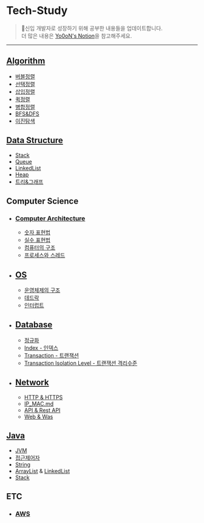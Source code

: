 # Tech-Study

> 🖖신입 개발자로 성장하기 위해 공부한 내용들을 업데이트합니다.<br>
> 더 많은 내용은 [Yo0oN's Notion](https://www.notion.so/yoonstechstudy/Yo0oN-e80d42987a484046b554045e3d65085d)을 참고해주세요.

------

## [Algorithm](https://github.com/Yo0oN/Tech-Study/tree/master/posts/Algorithm)

- [버블정렬](https://github.com/Yo0oN/Tech-Study/blob/master/posts/Algorithm/%EB%B2%84%EB%B8%94%EC%A0%95%EB%A0%AC.md)
- [선택정렬](https://github.com/Yo0oN/Tech-Study/blob/master/posts/Algorithm/%EC%84%A0%ED%83%9D%EC%A0%95%EB%A0%AC.md)
- [삽입정렬](https://github.com/Yo0oN/Tech-Study/blob/master/posts/Algorithm/%EC%82%BD%EC%9E%85%EC%A0%95%EB%A0%AC.md)
- [퀵정렬](https://github.com/Yo0oN/Tech-Study/blob/master/posts/Algorithm/%ED%80%B5%EC%A0%95%EB%A0%AC.md)
- [병합정렬](https://github.com/Yo0oN/Tech-Study/blob/master/posts/Algorithm/%EB%B3%91%ED%95%A9%EC%A0%95%EB%A0%AC.md)
- [BFS&DFS](https://github.com/Yo0oN/Tech-Study/blob/master/posts/Algorithm/BFS%26DFS.md)
- [이진탐색](https://github.com/Yo0oN/Tech-Study/blob/master/posts/Algorithm/%EC%9D%B4%EC%A7%84%ED%83%90%EC%83%89.md)


## [Data Structure](https://github.com/Yo0oN/Tech-Study/tree/master/posts/DataStructure)

- [Stack](https://github.com/Yo0oN/Tech-Study/blob/master/posts/DataStructure/Stack.md)
- [Queue](https://github.com/Yo0oN/Tech-Study/blob/master/posts/DataStructure/Queue.md)
- [LinkedList](https://github.com/Yo0oN/Tech-Study/blob/master/posts/DataStructure/LinkedList.md)
- [Heap](https://github.com/Yo0oN/Tech-Study/blob/master/posts/DataStructure/Heap.md)
- [트리&그래프](https://github.com/Yo0oN/Tech-Study/blob/master/posts/DataStructure/%ED%8A%B8%EB%A6%AC%EC%99%80%EA%B7%B8%EB%9E%98%ED%94%84.md)


## Computer Science

- ### [Computer Architecture](https://github.com/Yo0oN/Tech-Study/tree/master/posts/ComputerScience/ComputerArchitecture)
  - [숫자 표현법](https://github.com/Yo0oN/Tech-Study/blob/master/posts/ComputerScience/ComputerArchitecture/숫자표현법.md)
  - [실수 표현법](https://github.com/Yo0oN/Tech-Study/blob/master/posts/ComputerScience/ComputerArchitecture/실수표현법.md)
  - [컴퓨터의 구조](https://github.com/Yo0oN/Tech-Study/blob/master/posts/ComputerScience/ComputerArchitecture/하드웨어.md)
  - [프로세스와 스레드](https://github.com/Yo0oN/Tech-Study/blob/master/posts/ComputerScience/ComputerArchitecture/Thread&Process.md)

- ## [OS](https://github.com/Yo0oN/Tech-Study/tree/master/posts/ComputerScience/OperationSystem)
  - [운영체제의 구조](https://github.com/Yo0oN/Tech-Study/blob/master/posts/ComputerScience/OperationSystem/운영체제의구조.md)
  - [데드락](https://github.com/Yo0oN/Tech-Study/blob/master/posts/ComputerScience/OperationSystem/데드락.md)
  - [인터럽트](https://github.com/Yo0oN/Tech-Study/blob/master/posts/ComputerScience/OperationSystem/인터럽트.md)

- ## [Database](https://github.com/Yo0oN/Tech-Study-TIL/tree/master/posts/DataBase)
  - [정규화](https://github.com/Yo0oN/Tech-Study-TIL/blob/master/posts/ComputerScience/DataBase/정규화.md)
  - [Index - 인덱스](https://github.com/Yo0oN/Tech-Study-TIL/blob/master/posts/ComputerScience/DataBase/인덱스Index.md)
  - [Transaction - 트랜잭션](https://github.com/Yo0oN/Tech-Study-TIL/blob/master/posts/ComputerScience/DataBase/Transaction.md)
  - [Transaction Isolation Level - 트랜잭션 격리수준](https://github.com/Yo0oN/Tech-Study-TIL/blob/master/posts/ComputerScience/DataBase/TransactionIsolationLevel.md)

- ## [Network](https://github.com/Yo0oN/Tech-Study-TIL/tree/master/posts/Network)
  - [HTTP & HTTPS](https://github.com/Yo0oN/Tech-Study-TIL/blob/master/posts/Network/HTTP_HTTPS.md)
  - [IP_MAC.md](https://github.com/Yo0oN/Tech-Study-TIL/blob/master/posts/Network/IP_MAC.md)
  - [API & Rest API](https://github.com/Yo0oN/Tech-Study-TIL/blob/master/posts/Network/API_REST-API.md)
  - [Web & Was](https://github.com/Yo0oN/Tech-Study-TIL/blob/master/posts/Network/Web과WAS.md)


## [Java](https://github.com/Yo0oN/Tech-Study/tree/master/posts/Java)

- [JVM](https://github.com/Yo0oN/Tech-Study/blob/master/posts/Java/001.JVM.md)
- [접근제어자](https://github.com/Yo0oN/Tech-Study/blob/master/posts/Java/접근제어자.md)
- [String](https://github.com/Yo0oN/Tech-Study/blob/master/posts/Java/java.lang.String.md)
- [ArrayList](https://github.com/Yo0oN/Tech-Study/blob/master/posts/Java/java.util.ArrayList.md) & [LinkedList](https://github.com/Yo0oN/Tech-Study/blob/master/posts/Java/java.util.LinkedList.md)
- [Stack](https://github.com/Yo0oN/Tech-Study/blob/master/posts/Java/java.util.Stack.md)


## ETC

- ### [AWS](https://github.com/Yo0oN/Tech-Study/tree/master/posts/%EA%B8%B0%ED%83%80/AWS)
